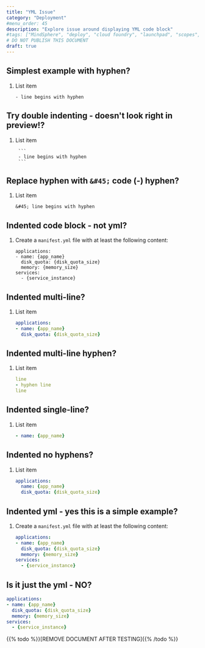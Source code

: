 ```yaml
---
title: "YML Issue"
category: "Deployment"
#menu_order: 45
description: "Explore issue around displaying YML code block"
#tags: ["MindSphere", "deploy", "cloud foundry", "launchpad", "scopes", "roles", "sso", "XSRF", "limitations", "Gateway"]
# DO NOT PUBLISH THIS DOCUMENT
draft: true
---
```


## Simplest example with hyphen?

1. List item

    ```
    - line begins with hyphen
    ```

## Try double indenting - doesn't look right in preview!?

1. List item

        ```
        - line begins with hyphen
        ```

## Replace hyphen with `&#45;` code (&#45;) hyphen?

1. List item

    ```
    &#45; line begins with hyphen
    ```

## Indented code block - not yml?

1. Create a `manifest.yml` file with at least the following content:

    ```
    applications:
    - name: {app_name}
      disk_quota: {disk_quota_size}
      memory: {memory_size}
    services:
      - {service_instance}
    ```

## Indented multi-line?

1. List item

    ```yml
    applications:
    - name: {app_name}
      disk_quota: {disk_quota_size}
    ```

## Indented multi-line hyphen?

1. List item

    ```yml
    line
    - hyphen line
    line
    ```

## Indented single-line?

1. List item

    ```yml
    - name: {app_name}
    ```

## Indented no hyphens?

1. List item

    ```yml
    applications:
      name: {app_name}
      disk_quota: {disk_quota_size}
    ```

## Indented yml - yes this is a simple example?

1. Create a `manifest.yml` file with at least the following content:

    ```yml
    applications:
    - name: {app_name}
      disk_quota: {disk_quota_size}
      memory: {memory_size}
    services:
      - {service_instance}
    ```

## Is it just the yml - NO?

```yml
applications:
- name: {app_name}
  disk_quota: {disk_quota_size}
  memory: {memory_size}
services:
  - {service_instance}
```


{{% todo %}}[REMOVE DOCUMENT AFTER TESTING]{{% /todo %}}
